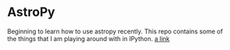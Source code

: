 AstroPy
=======
Beginning to learn how to use astropy recently. 
This repo contains some of the things that I am playing around with in IPython.
[a link](http://nbviewer.ipython.org/github/dorislee0309/AstroPy_Testing/blob/master/AstroPy.ipynb?create=1)
